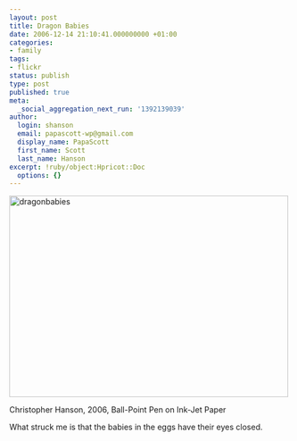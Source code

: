 ```yaml
---
layout: post
title: Dragon Babies
date: 2006-12-14 21:10:41.000000000 +01:00
categories:
- family
tags:
- flickr
status: publish
type: post
published: true
meta:
  _social_aggregation_next_run: '1392139039'
author:
  login: shanson
  email: papascott-wp@gmail.com
  display_name: PapaScott
  first_name: Scott
  last_name: Hanson
excerpt: !ruby/object:Hpricot::Doc
  options: {}
---
```

<p><a href="http://www.flickr.com/photos/papascott/322433308/" title="Photo Sharing"><img src="https://static.flickr.com/133/322433308_c6b39cb763.jpg" width="500" height="361" alt="dragonbabies" /></a></p>
<p>Christopher Hanson, 2006, Ball-Point Pen on Ink-Jet Paper</p>
<p>What struck me is that the babies in the eggs have their eyes closed.</p>
